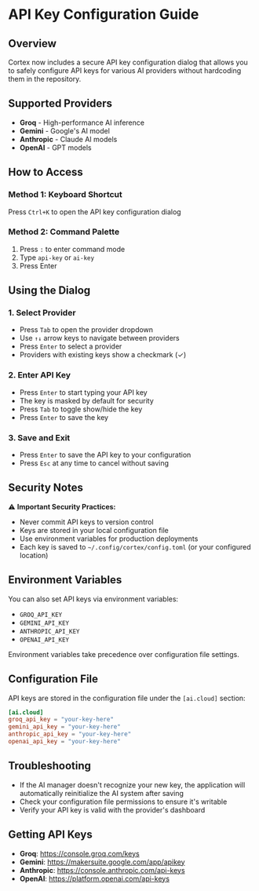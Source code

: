 # API Key Configuration Guide

## Overview
Cortex now includes a secure API key configuration dialog that allows you to safely configure API keys for various AI providers without hardcoding them in the repository.

## Supported Providers
- **Groq** - High-performance AI inference
- **Gemini** - Google's AI model
- **Anthropic** - Claude AI models  
- **OpenAI** - GPT models

## How to Access

### Method 1: Keyboard Shortcut
Press `Ctrl+K` to open the API key configuration dialog

### Method 2: Command Palette
1. Press `:` to enter command mode
2. Type `api-key` or `ai-key`
3. Press Enter

## Using the Dialog

### 1. Select Provider
- Press `Tab` to open the provider dropdown
- Use `↑↓` arrow keys to navigate between providers
- Press `Enter` to select a provider
- Providers with existing keys show a checkmark (✓)

### 2. Enter API Key
- Press `Enter` to start typing your API key
- The key is masked by default for security
- Press `Tab` to toggle show/hide the key
- Press `Enter` to save the key

### 3. Save and Exit
- Press `Enter` to save the API key to your configuration
- Press `Esc` at any time to cancel without saving

## Security Notes

⚠️ **Important Security Practices:**
- Never commit API keys to version control
- Keys are stored in your local configuration file
- Use environment variables for production deployments
- Each key is saved to `~/.config/cortex/config.toml` (or your configured location)

## Environment Variables

You can also set API keys via environment variables:
- `GROQ_API_KEY`
- `GEMINI_API_KEY`
- `ANTHROPIC_API_KEY`
- `OPENAI_API_KEY`

Environment variables take precedence over configuration file settings.

## Configuration File

API keys are stored in the configuration file under the `[ai.cloud]` section:

```toml
[ai.cloud]
groq_api_key = "your-key-here"
gemini_api_key = "your-key-here"
anthropic_api_key = "your-key-here"
openai_api_key = "your-key-here"
```

## Troubleshooting

- If the AI manager doesn't recognize your new key, the application will automatically reinitialize the AI system after saving
- Check your configuration file permissions to ensure it's writable
- Verify your API key is valid with the provider's dashboard

## Getting API Keys

- **Groq**: https://console.groq.com/keys
- **Gemini**: https://makersuite.google.com/app/apikey
- **Anthropic**: https://console.anthropic.com/api-keys
- **OpenAI**: https://platform.openai.com/api-keys